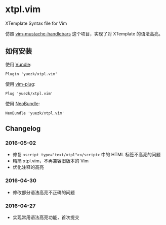 # xtpl.vim

XTemplate Syntax file for Vim

仿照 [vim-mustache-handlebars][handlebar] 这个项目，实现了对 XTemplate 的语法高亮。

## 如何安装

使用 [Vundle][vundle]:

```
Plugin 'yuezk/xtpl.vim'
```

使用 [vim-plug][plug]:

```
Plug 'yuezk/xtpl.vim'
```

使用 [NeoBundle][bundle]:

```
NeoBundle 'yuezk/xtpl.vim'
```

## Changelog

### 2016-05-02

- 修复 `<script type="text/xtpl"></script>` 中的 HTML 标签不高亮的问题
- 精简 xtpl.vim，不再兼容旧版本的 Vim
- 优化注释的高亮

### 2016-04-30

- 修改部分语法高亮不正确的问题

### 2016-04-27

 - 实现常用语法高亮功能，首次提交

[handlebar]: https://github.com/mustache/vim-mustache-handlebars
[vundle]: https://github.com/gmarik/vundle
[plug]: https://github.com/junegunn/vim-plug
[bundle]: https://github.com/Shougo/neobundle.vim
